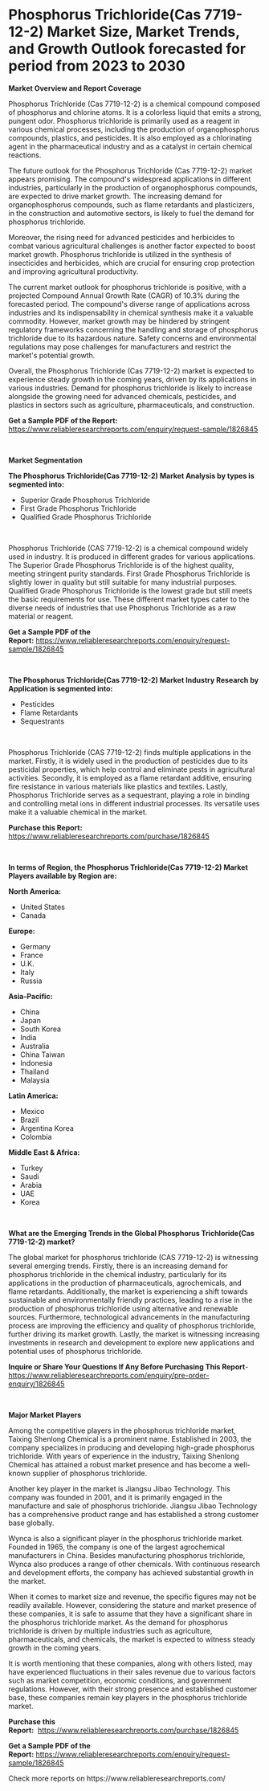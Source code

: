 <p><h1>Phosphorus Trichloride(Cas 7719-12-2) Market Size, Market Trends, and Growth Outlook forecasted for period from 2023 to 2030</h1></p><p><strong>Market Overview and Report Coverage</strong></p>
<p><p>Phosphorus Trichloride (Cas 7719-12-2) is a chemical compound composed of phosphorus and chlorine atoms. It is a colorless liquid that emits a strong, pungent odor. Phosphorus trichloride is primarily used as a reagent in various chemical processes, including the production of organophosphorus compounds, plastics, and pesticides. It is also employed as a chlorinating agent in the pharmaceutical industry and as a catalyst in certain chemical reactions.</p><p>The future outlook for the Phosphorus Trichloride (Cas 7719-12-2) market appears promising. The compound's widespread applications in different industries, particularly in the production of organophosphorus compounds, are expected to drive market growth. The increasing demand for organophosphorus compounds, such as flame retardants and plasticizers, in the construction and automotive sectors, is likely to fuel the demand for phosphorus trichloride.</p><p>Moreover, the rising need for advanced pesticides and herbicides to combat various agricultural challenges is another factor expected to boost market growth. Phosphorus trichloride is utilized in the synthesis of insecticides and herbicides, which are crucial for ensuring crop protection and improving agricultural productivity.</p><p>The current market outlook for phosphorus trichloride is positive, with a projected Compound Annual Growth Rate (CAGR) of 10.3% during the forecasted period. The compound's diverse range of applications across industries and its indispensability in chemical synthesis make it a valuable commodity. However, market growth may be hindered by stringent regulatory frameworks concerning the handling and storage of phosphorus trichloride due to its hazardous nature. Safety concerns and environmental regulations may pose challenges for manufacturers and restrict the market's potential growth.</p><p>Overall, the Phosphorus Trichloride (Cas 7719-12-2) market is expected to experience steady growth in the coming years, driven by its applications in various industries. Demand for phosphorus trichloride is likely to increase alongside the growing need for advanced chemicals, pesticides, and plastics in sectors such as agriculture, pharmaceuticals, and construction.</p></p>
<p><strong>Get a Sample PDF of the Report:</strong> <a href="https://www.reliableresearchreports.com/enquiry/request-sample/1826845">https://www.reliableresearchreports.com/enquiry/request-sample/1826845</a></p>
<p>&nbsp;</p>
<p><strong>Market Segmentation</strong></p>
<p><strong>The Phosphorus Trichloride(Cas 7719-12-2) Market Analysis by types is segmented into:</strong></p>
<p><ul><li>Superior Grade Phosphorus Trichloride</li><li>First Grade Phosphorus Trichloride</li><li>Qualified Grade Phosphorus Trichloride</li></ul></p>
<p>&nbsp;</p>
<p><p>Phosphorus Trichloride (CAS 7719-12-2) is a chemical compound widely used in industry. It is produced in different grades for various applications. The Superior Grade Phosphorus Trichloride is of the highest quality, meeting stringent purity standards. First Grade Phosphorus Trichloride is slightly lower in quality but still suitable for many industrial purposes. Qualified Grade Phosphorus Trichloride is the lowest grade but still meets the basic requirements for use. These different market types cater to the diverse needs of industries that use Phosphorus Trichloride as a raw material or reagent.</p></p>
<p><strong>Get a Sample PDF of the Report:</strong>&nbsp;<a href="https://www.reliableresearchreports.com/enquiry/request-sample/1826845">https://www.reliableresearchreports.com/enquiry/request-sample/1826845</a></p>
<p>&nbsp;</p>
<p><strong>The Phosphorus Trichloride(Cas 7719-12-2) Market Industry Research by Application is segmented into:</strong></p>
<p><ul><li>Pesticides</li><li>Flame Retardants</li><li>Sequestrants</li></ul></p>
<p>&nbsp;</p>
<p><p>Phosphorus Trichloride (CAS 7719-12-2) finds multiple applications in the market. Firstly, it is widely used in the production of pesticides due to its pesticidal properties, which help control and eliminate pests in agricultural activities. Secondly, it is employed as a flame retardant additive, ensuring fire resistance in various materials like plastics and textiles. Lastly, Phosphorus Trichloride serves as a sequestrant, playing a role in binding and controlling metal ions in different industrial processes. Its versatile uses make it a valuable chemical in the market.</p></p>
<p><strong>Purchase this Report:</strong>&nbsp; <a href="https://www.reliableresearchreports.com/purchase/1826845">https://www.reliableresearchreports.com/purchase/1826845</a></p>
<p>&nbsp;</p>
<p><strong>In terms of Region, the Phosphorus Trichloride(Cas 7719-12-2) Market Players available by Region are:</strong></p>
<p>
    <p> <strong> North America: </strong>
        <ul>
            <li>United States</li>
            <li>Canada</li>
        </ul>
        </p> 
    <p> <strong> Europe: </strong>
        <ul>
            <li>Germany</li>
            <li>France</li>
            <li>U.K.</li>
            <li>Italy</li>
            <li>Russia</li>
        </ul>
        </p> 
    <p> <strong> Asia-Pacific: </strong>
        <ul>
            <li>China</li>
            <li>Japan</li>
            <li>South Korea</li>
            <li>India</li>
            <li>Australia</li>
            <li>China Taiwan</li>
            <li>Indonesia</li>
            <li>Thailand</li>
            <li>Malaysia</li>
        </ul>
        </p> 
    <p> <strong> Latin America: </strong>
        <ul>
            <li>Mexico</li>
            <li>Brazil</li>
            <li>Argentina Korea</li>
            <li>Colombia</li>
        </ul>
        </p> 
    <p> <strong> Middle East & Africa: </strong>
        <ul>
            <li>Turkey</li>
            <li>Saudi</li>
            <li>Arabia</li>
            <li>UAE</li>
            <li>Korea</li>
        </ul>
    </p>
    </p>
<p>&nbsp;</p>
<p><strong>What are the Emerging Trends in the Global Phosphorus Trichloride(Cas 7719-12-2) market?</strong></p>
<p><p>The global market for phosphorus trichloride (CAS 7719-12-2) is witnessing several emerging trends. Firstly, there is an increasing demand for phosphorus trichloride in the chemical industry, particularly for its applications in the production of pharmaceuticals, agrochemicals, and flame retardants. Additionally, the market is experiencing a shift towards sustainable and environmentally friendly practices, leading to a rise in the production of phosphorus trichloride using alternative and renewable sources. Furthermore, technological advancements in the manufacturing process are improving the efficiency and quality of phosphorus trichloride, further driving its market growth. Lastly, the market is witnessing increasing investments in research and development to explore new applications and potential uses of phosphorus trichloride.</p></p>
<p><strong>Inquire or Share Your Questions If Any Before Purchasing This Report</strong>- <a href="https://www.reliableresearchreports.com/enquiry/pre-order-enquiry/1826845">https://www.reliableresearchreports.com/enquiry/pre-order-enquiry/1826845</a></p>
<p>&nbsp;</p>
<p><strong>Major Market Players</strong></p>
<p><p>Among the competitive players in the phosphorus trichloride market, Taixing Shenlong Chemical is a prominent name. Established in 2003, the company specializes in producing and developing high-grade phosphorus trichloride. With years of experience in the industry, Taixing Shenlong Chemical has attained a robust market presence and has become a well-known supplier of phosphorus trichloride.</p><p>Another key player in the market is Jiangsu Jibao Technology. This company was founded in 2001, and it is primarily engaged in the manufacture and sale of phosphorus trichloride. Jiangsu Jibao Technology has a comprehensive product range and has established a strong customer base globally.</p><p>Wynca is also a significant player in the phosphorus trichloride market. Founded in 1965, the company is one of the largest agrochemical manufacturers in China. Besides manufacturing phosphorus trichloride, Wynca also produces a range of other chemicals. With continuous research and development efforts, the company has achieved substantial growth in the market.</p><p>When it comes to market size and revenue, the specific figures may not be readily available. However, considering the stature and market presence of these companies, it is safe to assume that they have a significant share in the phosphorus trichloride market. As the demand for phosphorus trichloride is driven by multiple industries such as agriculture, pharmaceuticals, and chemicals, the market is expected to witness steady growth in the coming years.</p><p>It is worth mentioning that these companies, along with others listed, may have experienced fluctuations in their sales revenue due to various factors such as market competition, economic conditions, and government regulations. However, with their strong presence and established customer base, these companies remain key players in the phosphorus trichloride market.</p></p>
<p><strong>Purchase this Report:</strong>&nbsp;&nbsp;<a href="https://www.reliableresearchreports.com/purchase/1826845">https://www.reliableresearchreports.com/purchase/1826845</a></p>
<p></p>
<p><strong>Get a Sample PDF of the Report:</strong>&nbsp;<a href="https://www.reliableresearchreports.com/enquiry/request-sample/1826845">https://www.reliableresearchreports.com/enquiry/request-sample/1826845</a></p>
<p>Check more reports on https://www.reliableresearchreports.com/</p>
